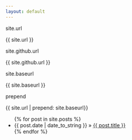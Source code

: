 ```yaml
---
layout: default
---
```

<p>site.url</p>
<p>{{ site.url }}</p>

<p>site.github.url</p>
<p>{{ site.github.url }}</p>

<p>site.baseurl</p>
<p>{{ site.baseurl }}</p>

<p> prepend</p>
<p>{{ site.url | prepend: site.baseurl}}</p>

<ul class="posts">
{% for post in site.posts %}
    <li><span>{{ post.date | date_to_string }}</span> &raquo; <a href="{{ post.url | prepend: site.baseurl }}">{{ post.title }}</a></li>
    {% endfor %}
</ul>


